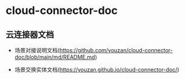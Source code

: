 # cloud-connector-doc
## 云连接器文档

- 场景对接说明文档(https://github.com/youzan/cloud-connector-doc/blob/main/md/README.md)

- 场景交换实体文档(https://youzan.github.io/cloud-connector-doc/)

